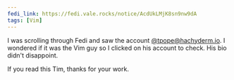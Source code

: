 ```yaml
---
fedi_link: https://fedi.vale.rocks/notice/AcdUkLMjK8sn9nw9dA
tags: [Vim]
---
```


I was scrolling through Fedi and saw the account [@tpope@hachyderm.io](https://hachyderm.io/@tpope). I wondered if it was the Vim guy so I clicked on his account to check. His bio didn't disappoint.

If you read this Tim, thanks for your work.
